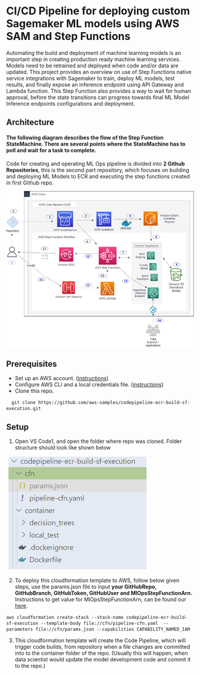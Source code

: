 # CI/CD Pipeline for deploying custom Sagemaker ML models using AWS SAM and Step Functions
Automating the build and deployment of machine learning models is an important step in creating production ready machine learning services. Models need to be retrained and deployed when code and/or data are updated. This project provides an overview on use of Step Functions native service integrations with Sagemaker to train, deploy ML models, test results, and finally expose an inference endpoint using API Gateway and Lambda function. This Step Function also provides a way to wait for human approval, before the state transitions can progress towards final ML Model Inference endpoints configurations and deployment.

## Architecture

#### The following diagram describes the flow of the Step Function StateMachine. There are several points where the StateMachine has to poll and wait for a task to complete.
Code for creating and operating ML Ops pipeline is divided into <b>2 Github Repositories</b>, this is the second part repository, which focuses on building and deploying ML Models to ECR and executing the step functions created in first Github repo. 

![ScreenShot](assets/Architecture.PNG)


## Prerequisites

- Set up an AWS account. ([instructions](https://AWS.amazon.com/free/?sc_channel=PS&sc_campaign=acquisition_US&sc_publisher=google&sc_medium=cloud_computing_b&sc_content=AWS_account_bmm_control_q32016&sc_detail=%2BAWS%20%2Baccount&sc_category=cloud_computing&sc_segment=102882724242&sc_matchtype=b&sc_country=US&s_kwcid=AL!4422!3!102882724242!b!!g!!%2BAWS%20%2Baccount&ef_id=WS3s1AAAAJur-Oj2:20170825145941:s))
- Configure AWS CLI and a local credentials file. ([instructions](http://docs.AWS.amazon.com/cli/latest/userguide/cli-chap-welcome.html))  
- Clone this repo.

```
  git clone https://github.com/aws-samples/codepipeline-ecr-build-sf-execution.git
```

## Setup
1. Open VS Code1, and open the folder where repo was cloned. Folder structure should look like shown below 

![ScreenShot](assets/folder_structure.PNG)

2. To deploy this cloudformation template to AWS, follow below given steps, use the params.json file to input <b>your GitHubRepo, GitHubBranch, GitHubToken, GitHubUser and MlOpsStepFunctionArn.</b> Instructions to get value for MlOpsStepFunctionArn, can be found our [here](https://github.com/aws-samples/sam-sf-sagemaker-workflow).
```
aws cloudformation create-stack --stack-name codepipeline-ecr-build-sf-execution --template-body file://cfn/pipeline-cfn.yaml  --parameters file://cfn/params.json --capabilities CAPABILITY_NAMED_IAM
``` 
3. This cloudformation template will create the Code Pipeline, which will trigger code builds, from repository when a file changes are committed into to the container folder of the repo. (Usually this will happen, when data scientist would update the model development code and commit it to the repo.)

